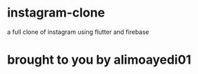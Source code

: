 # instagram-clone
a full clone of instagram using flutter and firebase
# brought to you by alimoayedi01
